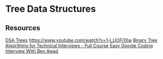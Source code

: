 # Tree Data Structures

## Resources
[DSA Trees](https://www.w3schools.com/dsa/dsa_theory_trees.php)
https://www.youtube.com/watch?v=1-l_UOFi1Xw
[Binary Tree Algorithms for Technical Interviews - Full Course](https://www.youtube.com/watch?v=fAAZixBzIAI)
[Easy Google Coding Interview With Ben Awad](https://www.youtube.com/watch?v=vHKzIPwWQkg)